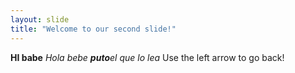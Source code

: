 ```yaml
---
layout: slide
title: "Welcome to our second slide!"
---
```

**HI babe** _Hola bebe_ _**puto**el que lo lea_
Use the left arrow to go back!
